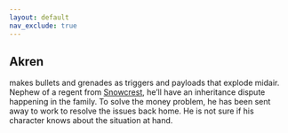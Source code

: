 ```yaml
---
layout: default
nav_exclude: true
---
```

## Akren
makes bullets and grenades as triggers and payloads that explode midair. Nephew of a regent from [Snowcrest](Snowcrest), he’ll have an inheritance dispute happening in the family. To solve the money problem, he has been sent away to work to resolve the issues back home. He is not sure if his character knows about the situation at hand.